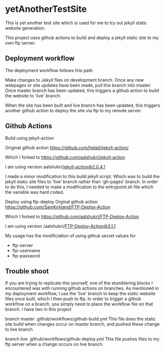 # yetAnotherTestSite

This is yet another test site 
which is used for me to try out jekyll static website generation.


This project uses github actions to build and deploy a jekyll static site to my own ftp server.

## Deployment workflow

The deployment workflow follows this path

Make changes to Jekyll files on development branch.
Once any new webpages or site updates have been made, pull this branch into master.
Once master branch has been updated, this triggers a github action to build the website to 'live' branch.

When the site has been built and live branch has been updated, this triggers another github action
to deploy the site via ftp to my remote server.


## Github Actions

Build using jekyll-action 

Original github action
https://github.com/helaili/jekyll-action/

Which I forked to
https://github.com/aalshukri/jekyll-action

I am using version
aalshukri/jekyll-action@2.0.4.1

I made a minor modification to this build jekyll script.
Which was to build the jekyll static site files to 'live' branch rather than 'gh-pages' branch.
In order to do this, I needed to make a modification to the entrypoint.sh file which the variable was hard coded.


Deploy using ftp-deploy 
Orginal github action
https://github.com/SamKirkland/FTP-Deploy-Action

Which I forked to
https://github.com/aalshukri/FTP-Deploy-Action

I am using version
/aalshukri/FTP-Deploy-Action@3.1.1

My usage has the modificiation of using github secret values for 
 - ftp-server
 - ftp-username
 - ftp-password


## Trouble shoot

If you are trying to replicate this yourself, 
one of the stumblering blocks I encountered was with running github actions on branches.
As mentioned in my deployment workflow, I use the 'live' branch to keep the static website files
once built, which I then push to ftp.
In order to trigger a github workflow on a branch, you simply need to place the workflow file on that branch.
I have two in this project

branch master
.github/workflows/github-build.yml
	This file does the static site build when changes occur on master branch,
	and pushed these change to live branch


branch live
.github/workflows/github-deploy.yml
	This file pushes files to my ftp server 
	when a change occurs on live branch.




